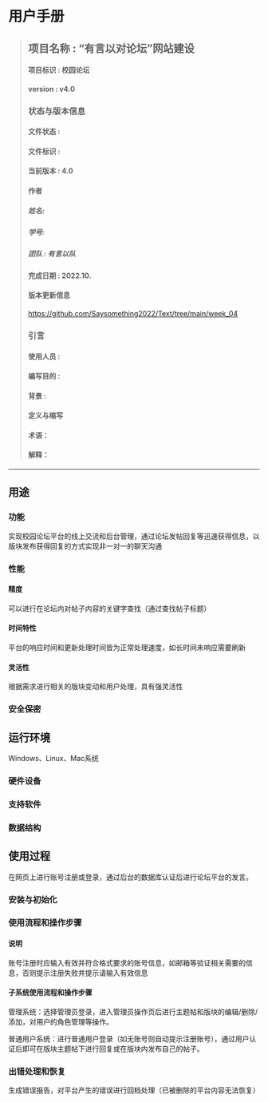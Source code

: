 # 用户手册
> ## 项目名称 : “有言以对论坛”网站建设
> #### 项目标识 : 校园论坛
> #### version : v4.0
> ### 状态与版本信息
> #### 文件状态 : 
> #### 文件标识 : 
> #### 当前版本 : 4.0 
> #### 作者
> ##### 姓名: 
> ##### 学号: 
> ##### 团队 : 有言以队
> #### 完成日期 : 2022.10.
> #### 版本更新信息
> https://github.com/Saysomething2022/Text/tree/main/week_04
> ### 引言
> #### 使用人员 : 
> #### 编写目的 : 
> #### 背景 : 
> #### 定义与缩写
> #### 术语：
> #### 解释：
***
## 用途
### 功能
实现校园论坛平台的线上交流和后台管理，通过论坛发帖回复等迅速获得信息，以版块发布获得回复的方式实现非一对一的聊天沟通
### 性能
#### 精度
可以进行在论坛内对帖子内容的关键字查找（通过查找帖子标题）
#### 时间特性
平台的响应时间和更新处理时间皆为正常处理速度，如长时间未响应需要刷新
#### 灵活性
根据需求进行相关的版块变动和用户处理，具有强灵活性
### 安全保密
## 运行环境
Windows、Linux、Mac系统
### 硬件设备

### 支持软件
### 数据结构
## 使用过程
在网页上进行账号注册或登录，通过后台的数据库认证后进行论坛平台的发言。
### 安装与初始化
### 使用流程和操作步骤
#### 说明
账号注册时应输入有效并符合格式要求的账号信息，如邮箱等验证相关需要的信息，否则提示注册失败并提示请输入有效信息
#### 子系统使用流程和操作步骤
管理系统：选择管理员登录，进入管理员操作页后进行主题帖和版块的编辑/删除/添加，对用户的角色管理等操作。

普通用户系统：进行普通用户登录（如无账号则自动提示注册账号），通过用户认证后即可在版块主题帖下进行回复或在版块内发布自己的帖子。
### 出错处理和恢复

生成错误报告，对平台产生的错误进行回档处理（已被删除的平台内容无法恢复）
